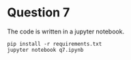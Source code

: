 # Question 7

The code is written in a jupyter notebook.

```shell
pip install -r requirements.txt
jupyter notebook q7.ipynb
```